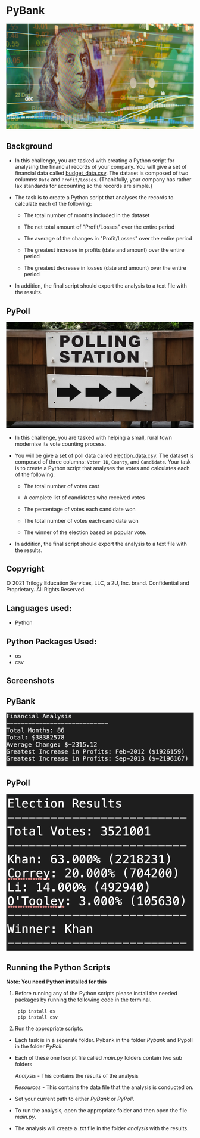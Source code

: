# PyBank

![Revenue](Screenshots/revenue-per-lead.png)
## **Background**
* In this challenge, you are tasked with creating a Python script for analysing the financial records of your company. You will give a set of financial data called [budget_data.csv](PyBank/Resources/budget_data.csv). The dataset is composed of two columns: `Date` and `Profit/Losses`. (Thankfully, your company has rather lax standards for accounting so the records are simple.)

* The task is to create a Python script that analyses the records to calculate each of the following:

  * The total number of months included in the dataset

  * The net total amount of "Profit/Losses" over the entire period

  * The average of the changes in "Profit/Losses" over the entire period

  * The greatest increase in profits (date and amount) over the entire period

  * The greatest decrease in losses (date and amount) over the entire period

* In addition, the final script should export the analysis to a text file with the results.

## PyPoll

![Vote Counting](Screenshots/Vote_counting.png)

* In this challenge, you are tasked with helping a small, rural town modernise its vote counting process.

* You will be give a set of poll data called [election_data.csv](PyPoll/Resources/election_data.csv). The dataset is composed of three columns: `Voter ID`, `County`, and `Candidate`. Your task is to create a Python script that analyses the votes and calculates each of the following:

  * The total number of votes cast

  * A complete list of candidates who received votes

  * The percentage of votes each candidate won

  * The total number of votes each candidate won

  * The winner of the election based on popular vote.

* In addition, the final script should export the analysis to a text file with the results.

## Copyright

© 2021 Trilogy Education Services, LLC, a 2U, Inc. brand. Confidential and Proprietary. All Rights Reserved.

## **Languages used**:
- Python

## **Python Packages Used**:
- os
- csv

## **Screenshots**
## **PyBank**
![PyBank Results](Screenshots/PyBank_Results.png)
## **PyPoll**
![PyPoll Results](Screenshots/PyPoll_Results.png)

## **Running the Python Scripts**
**Note: You need Python installed for this**
1. Before running any of the Python scripts please install the needed packages by running the following code in the terminal.
         
        pip install os
        pip install csv

2. Run the appropriate scripts.
  - Each task is in a seperate folder. Pybank in the folder *Pybank* and Pypoll in the folder *PyPoll*. 
  - Each of these one fscript file called *main.py* folders contain two sub folders
     
     *Analysis* - This contains the results of the analysis

     *Resources* - This contains the data file that the analysis is conducted on.

  - Set your current path to either *PyBank* or *PyPoll*.
  
  - To run the analysis, open the appropriate folder and then open the file *main.py*.
  
  - The analysis will create a *.txt* file in the folder *analysis* with the results. 
